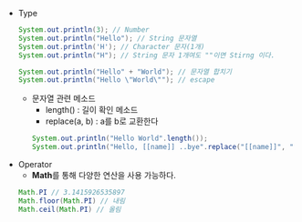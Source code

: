 - Type
    ```java
    System.out.println(3); // Number
    System.out.println("Hello"); // String 문자열
    System.out.println('H'); // Character 문자(1개)
    System.out.println("H"); // String 문자 1개여도 ""이면 Stirng 이다.

    System.out.println("Hello" + "World"); // 문자열 합치기
    System.out.println("Hello \"World\""); // escape
    ```
    - 문자열 관련 메소드
        - length() : 길이 확인 메소드
        - replace(a, b) : a를 b로 교환한다
        ```java
        System.out.println("Hello World".length());
        System.out.println("Hello, [[name]] ..bye".replace("[[name]]", "Yejin"));
        ```
- Operator
    - **Math**를 통해 다양한 연산을 사용 가능하다.
    ```java
    Math.PI // 3.1415926535897
    Math.floor(Math.PI) // 내림
    Math.ceil(Math.PI) // 올림

    ```
